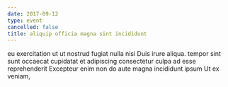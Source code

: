 ```yaml
---
date: 2017-09-12
type: event
cancelled: false
title: aliquip officia magna sint incididunt
---
```

eu exercitation ut ut nostrud fugiat nulla nisi Duis irure aliqua. tempor sint sunt occaecat cupidatat et adipiscing consectetur culpa ad esse reprehenderit Excepteur enim non do aute magna incididunt ipsum Ut ex veniam,